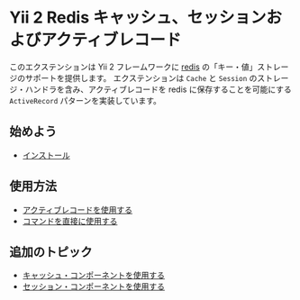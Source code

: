 Yii 2 Redis キャッシュ、セッションおよびアクティブレコード
==========================================================

このエクステンションは Yii 2 フレームワークに [redis](https://redis.io/) の「キー・値」ストレージのサポートを提供します。
エクステンションは `Cache` と `Session` のストレージ・ハンドラを含み、アクティブレコードを redis に保存することを可能にする `ActiveRecord` パターンを実装しています。

始めよう
--------

* [インストール](installation.md)

使用方法
--------

* [アクティブレコードを使用する](usage-ar.md)
* [コマンドを直接に使用する](usage-commands.md)

追加のトピック
-----------------

* [キャッシュ・コンポーネントを使用する](topics-cache.md)
* [セッション・コンポーネントを使用する](topics-session.md)
